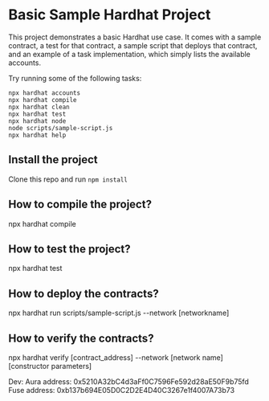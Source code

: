 # Basic Sample Hardhat Project

This project demonstrates a basic Hardhat use case. It comes with a sample contract, a test for that contract, a sample script that deploys that contract, and an example of a task implementation, which simply lists the available accounts.

Try running some of the following tasks:

```shell
npx hardhat accounts
npx hardhat compile
npx hardhat clean
npx hardhat test
npx hardhat node
node scripts/sample-script.js
npx hardhat help
```

## Install the project

Clone this repo and run `npm install`

## How to compile the project?

npx hardhat compile

## How to test the project?

npx hardhat test

## How to deploy the contracts?

npx hardhat run scripts/sample-script.js --network [networkname]

## How to verify the contracts?

npx hardhat verify [contract_address] --network [network name] [constructor parameters]

Dev:
Aura address: 0x5210A32bC4d3aFf0C7596Fe592d28aE50F9b75fd
Fuse address: 0xb137b694E05D0C2D2E4D40C3267e1f4007A73b73
